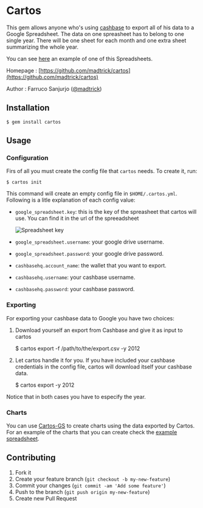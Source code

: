 # Cartos

This gem allows anyone who's using [cashbase](https://www.cashbasehq.com/) to export all of his data to a Google Spreadsheet. The data on one spreasheet has to belong to one single year. There will be one sheet for each month and one extra sheet summarizing the whole year.

You can see [here](https://docs.google.com/spreadsheet/ccc?key=0AqwuU2RQe3lzdEt5Rm1qZEp4RnNqOEsyRWJHcUQybnc&usp=sharing) an example of one of this Spreadsheets.

Homepage : [https://github.com/madtrick/cartos](https://github.com/madtrick/cartos)

Author : Farruco Sanjurjo ([@madtrick](https://twitter.com/madtrick))


## Installation

    $ gem install cartos
## Usage

### Configuration

Firs of all you must create the config file that ```cartos``` needs. To create it, run:

    $ cartos init

This command will create an empty config file in ```$HOME/.cartos.yml```. Following is a litle explanation of each config value:

  * ```google_spreadsheet.key```: this is the key of the spreasheet that cartos will use. You can find it in the url of the spreeadsheet

      ![Spreadsheet key](https://raw.github.com/madtrick/cartos/screenshoots/spreadsheet_url.png)

  * ```google_spreadsheet.username```: your google drive username.
  * ```google_spreadsheet.password```: your google drive password.
  * ```cashbasehq.account_name```: the wallet that you want to export.
  * ```cashbasehq.username```: your cashbase username.
  * ```cashbasehq.password```: your cashbase password.

### Exporting

For exporting your cashbase data to Google you have two choices:

  1. Download yourself an export from Cashbase and give it as input to cartos

        $ cartos export -f /path/to/the/export.csv -y 2012

  2. Let cartos handle it for you. If you have included your cashbase credentials in the config file, cartos will download itself your cashbase data.

        $ cartos export -y 2012

Notice that in both cases you have to especify the year.


### Charts

You can use [Cartos-GS](https://github.com/madtrick/cartos-gs) to create charts using the data exported by Cartos. For an example of the charts that you can create check the [example spreadsheet](https://docs.google.com/spreadsheet/ccc?key=0AqwuU2RQe3lzdEt5Rm1qZEp4RnNqOEsyRWJHcUQybnc#gid=19).

## Contributing

1. Fork it
2. Create your feature branch (`git checkout -b my-new-feature`)
3. Commit your changes (`git commit -am 'Add some feature'`)
4. Push to the branch (`git push origin my-new-feature`)
5. Create new Pull Request
